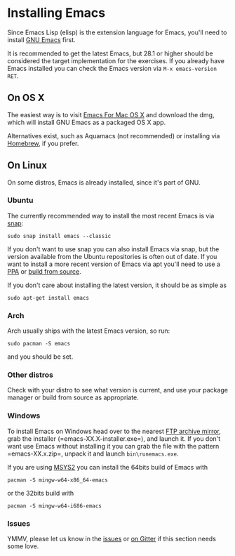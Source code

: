 # Installing Emacs

Since Emacs Lisp (elisp) is the extension language for Emacs, you'll need to
install [GNU Emacs](http://www.gnu.org/software/emacs/) first.

It is recommended to get the latest Emacs, but 28.1 or higher should be considered the target implementation for the exercises.
If you already have Emacs installed you can check the Emacs version via `M-x emacs-version RET`.

## On OS X
The easiest way is to visit [Emacs For Mac OS X](http://emacsformacosx.com/) and download the dmg, which will
install GNU Emacs as a packaged OS X app.

Alternatives exist, such as Aquamacs (not recommended) or installing via
[Homebrew](https://formulae.brew.sh/formula/emacs), if you prefer.

## On Linux
On some distros, Emacs is already installed, since it's part of GNU.

### Ubuntu
The currently recommended way to install the most recent Emacs is via [snap](https://snapcraft.io/emacs):

```
sudo snap install emacs --classic
```

If you don't want to use snap you can also install Emacs via snap, but the version available from the Ubuntu repositories is often out of date.
If you want to install a more recent version of Emacs via apt you'll need to use a [PPA](https://launchpad.net/ubuntu/+ppas?name_filter=emacs) or [build from source](https://www.emacswiki.org/emacs/BuildingEmacs).

If you don't care about installing the latest version, it should be as simple as

```
sudo apt-get install emacs
```

### Arch
Arch usually ships with the latest Emacs version, so run:

```
sudo pacman -S emacs
```

and you should be set.

### Other distros
Check with your distro to see what version is current, and use your package
manager or build from source as appropriate.

### Windows
To install Emacs on Windows head over to the nearest
[FTP archive mirror](https://ftpmirror.gnu.org/emacs/windows), grab the installer (=emacs-XX.X-installer.exe=), and launch it.
If you don't want use Emacs without installing it you can grab the file with the pattern =emacs-XX.x.zip=, unpack it and launch `bin\runemacs.exe`.

If you are using [MSYS2](https://www.msys2.org/) you can install the 64bits build of Emacs with

```
pacman -S mingw-w64-x86_64-emacs
```

or the 32bits build with

```
pacman -S mingw-w64-i686-emacs
```

### Issues
YMMV, please let us know in the [issues](https://github.com/exercism/emacs-lisp/issues) or [on Gitter](https://gitter.im/exercism/support) if this section
needs some love.
